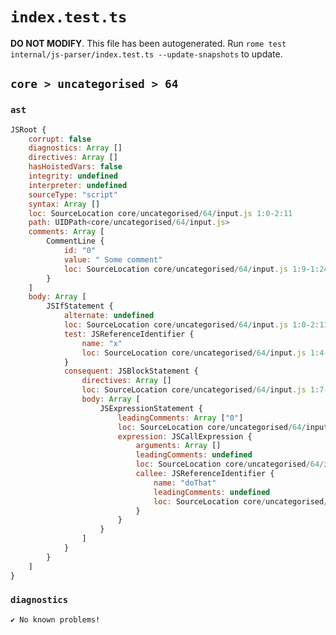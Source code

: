 # `index.test.ts`

**DO NOT MODIFY**. This file has been autogenerated. Run `rome test internal/js-parser/index.test.ts --update-snapshots` to update.

## `core > uncategorised > 64`

### `ast`

```javascript
JSRoot {
	corrupt: false
	diagnostics: Array []
	directives: Array []
	hasHoistedVars: false
	integrity: undefined
	interpreter: undefined
	sourceType: "script"
	syntax: Array []
	loc: SourceLocation core/uncategorised/64/input.js 1:0-2:11
	path: UIDPath<core/uncategorised/64/input.js>
	comments: Array [
		CommentLine {
			id: "0"
			value: " Some comment"
			loc: SourceLocation core/uncategorised/64/input.js 1:9-1:24
		}
	]
	body: Array [
		JSIfStatement {
			alternate: undefined
			loc: SourceLocation core/uncategorised/64/input.js 1:0-2:11
			test: JSReferenceIdentifier {
				name: "x"
				loc: SourceLocation core/uncategorised/64/input.js 1:4-1:5 (x)
			}
			consequent: JSBlockStatement {
				directives: Array []
				loc: SourceLocation core/uncategorised/64/input.js 1:7-2:11
				body: Array [
					JSExpressionStatement {
						leadingComments: Array ["0"]
						loc: SourceLocation core/uncategorised/64/input.js 2:0-2:9
						expression: JSCallExpression {
							arguments: Array []
							leadingComments: undefined
							loc: SourceLocation core/uncategorised/64/input.js 2:0-2:8
							callee: JSReferenceIdentifier {
								name: "doThat"
								leadingComments: undefined
								loc: SourceLocation core/uncategorised/64/input.js 2:0-2:6 (doThat)
							}
						}
					}
				]
			}
		}
	]
}
```

### `diagnostics`

```
✔ No known problems!

```
